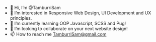 - 👋  Hi, I’m @TamburriSam
- 👀  I’m interested in Responsive Web Design, UI Development and UX principles. 
- 🌱  I’m currently learning OOP Javascript, SCSS and Pug!
- 💞️  I’m looking to collaborate on your next website design!
- 📫  How to reach me TamburriSam@gmail.com

